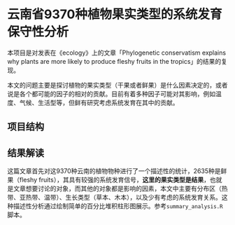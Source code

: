 # 云南省9370种植物果实类型的系统发育保守性分析
本项目是对发表在《ecology》上的文章「Phylogenetic conservatism explains why plants are more likely to produce fleshy fruits in the tropics」的结果的复现。

本文的问题主要是探讨植物的果实类型（干果或者鲜果）是什么因素决定的，或者说是各个都可能的因子的相对的贡献。目前有着多种因子可能对其影响，例如温度、气候、生活型等，但鲜有研究考虑系统发育在其中的贡献。

## 项目结构


## 结果解读
这篇文章首先对这9370种云南的植物物种进行了一个描述性的统计，2635种是鲜果（fleshy fruits），其具有较强的系统发育信号，**这里的果实类型是结果**，也就是文章想要讨论的对象，而其他的对象都是影响的因素，本文中主要有分布区（热带、亚热带、温带）、生长类型（草本、木本），以及少有考虑的系统发育关系。这种描述性分析通过绘制简单的百分比堆积柱形图展示。参考`summary_analysis.R`脚本。
